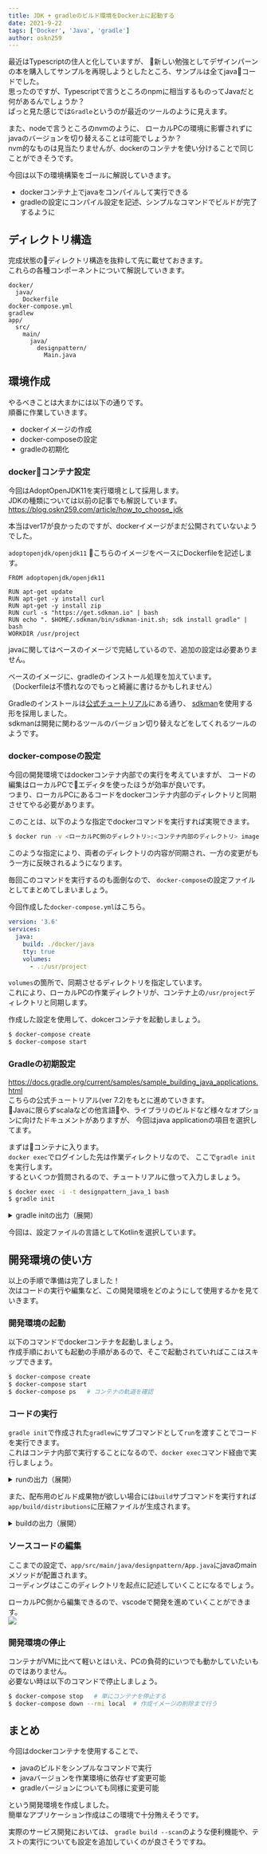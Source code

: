 ```yaml
---
title: JDK + gradleのビルド環境をDocker上に起動する
date: 2021-9-22
tags: ['Docker', 'Java', 'gradle']
author: oskn259
---
```


最近はTypescriptの住人と化していますが、
新しい勉強としてデザインパーンの本を購入してサンプルを再現しようとしたところ、サンプルは全てjavaコードでした。  
思ったのですが、Typescriptで言うところのnpmに相当するものってJavaだと何があるんでしょうか？  
ぱっと見た感じでは`Gradle`というのが最近のツールのように見えます。  

また、nodeで言うところのnvmのように、
ローカルPCの環境に影響されずにjavaのバージョンを切り替えることは可能でしょうか？  
nvm的なものは見当たりませんが、dockerのコンテナを使い分けることで同じことができそうです。  

今回は以下の環境構築をゴールに解説していきます。  

* dockerコンテナ上でjavaをコンパイルして実行できる
* gradleの設定にコンパイル設定を記述、シンプルなコマンドでビルドが完了するように



## ディレクトリ構造
完成状態のディレクトリ構造を抜粋して先に載せておきます。  
これらの各種コンポーネントについて解説していきます。  

```
docker/
  java/
    Dockerfile
docker-compose.yml
gradlew
app/
  src/
    main/
      java/
        designpattern/
          Main.java
```



## 環境作成
やるべきことは大まかには以下の通りです。  
順番に作業していきます。  

* dockerイメージの作成
* docker-composeの設定
* gradleの初期化



### dockerコンテナ設定
今回はAdoptOpenJDK11を実行環境として採用します。  
JDKの種類については以前の記事でも解説しています。  
https://blog.oskn259.com/article/how_to_choose_jdk

本当はver17が良かったのですが、dockerイメージがまだ公開されていないようでした。  

`adoptopenjdk/openjdk11` こちらのイメージをベースにDockerfileを記述します。  

```Dockerfile:Dockerfile
FROM adoptopenjdk/openjdk11

RUN apt-get update
RUN apt-get -y install curl
RUN apt-get -y install zip
RUN curl -s "https://get.sdkman.io" | bash
RUN echo ". $HOME/.sdkman/bin/sdkman-init.sh; sdk install gradle" | bash
WORKDIR /usr/project
```

javaに関してはベースのイメージで完結しているので、追加の設定は必要ありません。  

ベースのイメージに、gradleのインストール処理を加えています。  
（Dockerfileは不慣れなのでもっと綺麗に書けるかもしれません）  

Gradleのインストールは[公式チュートリアル](https://gradle.org/install/)にある通り、
[sdkman](https://sdkman.io/)を使用する形を採用しました。  
sdkmanは開発に関わるツールのバージョン切り替えなどをしてくれるツールのようです。  



### docker-composeの設定
今回の開発環境ではdockerコンテナ内部での実行を考えていますが、
コードの編集はローカルPCでエディタを使ったほうが効率が良いです。  
つまり、ローカルPCにあるコードをdockerコンテナ内部のディレクトリと同期させてやる必要があります。  

このことは、以下のような指定でdockerコマンドを実行すれば実現できます。  

```bash
$ docker run -v <ローカルPC側のディレクトリ>:<コンテナ内部のディレクトリ> image-name /bin/bash
```

このような指定により、両者のディレクトリの内容が同期され、一方の変更がもう一方に反映されるようになります。  

毎回このコマンドを実行するのも面倒なので、
`docker-compose`の設定ファイルとしてまとめてしまいましょう。  

今回作成した`docker-compose.yml`はこちら。  

```yaml:docker-compose.yml
version: '3.6'
services:
  java:
    build: ./docker/java
    tty: true
    volumes:
      - .:/usr/project
```

`volumes`の箇所で、同期させるディレクトリを指定しています。  
これにより、ローカルPCの作業ディレクトリが、コンテナ上の`/usr/project`ディレクトリと同期します。  

作成した設定を使用して、dokcerコンテナを起動しましょう。  

```bash
$ docker-compose create
$ docker-compose start
```



### Gradleの初期設定
https://docs.gradle.org/current/samples/sample_building_java_applications.html  
こちらの公式チュートリアル(ver 7.2)をもとに進めていきます。  
Javaに限らずscalaなどの他言語や、ライブラリのビルドなど様々なオプションに向けたドキュメントがありますが、
今回はjava applicationの項目を選択してます。  

まずはコンテナに入ります。  
`docker exec`でログインした先は作業ディレクトリなので、
ここで`gradle init`を実行します。  
するといくつか質問されるので、チュートリアルに倣って入力しましょう。  

```bash
$ docker exec -i -t designpattern_java_1 bash
$ gradle init
```

<details>
<summary>gradle initの出力（展開）</summary>

```
root@b4abb718cdc0:/usr/project# gradle init

Select type of project to generate:
  1: basic
  2: application
  3: library
  4: Gradle plugin
Enter selection (default: basic) [1..4] 2

Select implementation language:
  1: C++
  2: Groovy
  3: Java
  4: Kotlin
  5: Scala
  6: Swift
Enter selection (default: Java) [1..6] 3

Split functionality across multiple subprojects?:
  1: no - only one application project
  2: yes - application and library projects
Enter selection (default: no - only one application project) [1..2] 1

Select build script DSL:
  1: Groovy
  2: Kotlin
Enter selection (default: Groovy) [1..2] 2

Select test framework:
  1: JUnit 4
  2: TestNG
  3: Spock
  4: JUnit Jupiter
Enter selection (default: JUnit Jupiter) [1..4] 

Project name (default: project): designpattern
Source package (default: designpattern): 

> Task :init
Get more help with your project: https://docs.gradle.org/7.2/samples/sample_building_java_applications.html

BUILD SUCCESSFUL in 17s
```
</details>

今回は、設定ファイルの言語としてKotlinを選択しています。  



## 開発環境の使い方
以上の手順で準備は完了しました！  
次はコードの実行や編集など、この開発環境をどのようにして使用するかを見ていきます。  



### 開発環境の起動
以下のコマンドでdockerコンテナを起動しましょう。  
作成手順においても起動の手順があるので、そこで起動されていればここはスキップできます。  
```bash
$ docker-compose create
$ docker-compose start
$ docker-compose ps   # コンテナの軌道を確認
```



### コードの実行
`gradle init`で作成された`gradlew`にサブコマンドとして`run`を渡すことでコードを実行できます。  
これはコンテナ内部で実行することになるので、`docker exec`コマンド経由で実行しましょう。  

<details>
<summary>runの出力（展開）</summary>

初期状態では単に`Hello World!`と表示するコードが生成されますが、正しく動いていることが確認できます。  

```
oskn259@localpc$ docker exec -i -t designpattern_java_1 ./gradlew run 
Downloading https://services.gradle.org/distributions/gradle-7.2-bin.zip
..........10%...........20%...........30%...........40%...........50%...........60%...........70%...........80%...........90%...........100%

> Task :app:run
Hello World!

BUILD SUCCESSFUL in 1m 22s
2 actionable tasks: 2 executed
```
</details>

また、配布用のビルド成果物が欲しい場合には`build`サブコマンドを実行すれば
`app/build/distributions`に圧縮ファイルが生成されます。  

<details>
<summary>buildの出力（展開）</summary>

```
oskn259@localpc$ docker exec -i -t designpattern_java_1 ./gradlew build

BUILD SUCCESSFUL in 14s
7 actionable tasks: 6 executed, 1 up-to-date


oskn259@localpc$ ls app/build/distributions 
app.tar app.zip
```
</details>



### ソースコードの編集
ここまでの設定で、`app/src/main/java/designpattern/App.java`にjavaのmainメソッドが配置されます。  
コーディングはここのディレクトリを起点に記述していくことになるでしょう。  

ローカルPC側から編集できるので、vscodeで開発を進めていくことができます。  
<img src="vscode_edit.png">  



### 開発環境の停止
コンテナがVMに比べて軽いとはいえ、PCの負荷的にいつでも動かしていたいものではありません。  
必要ない時は以下のコマンドで停止しましょう。  

```bash
$ docker-compose stop   # 単にコンテナを停止する
$ docker-compose down --rmi local  # 作成イメージの削除まで行う
```



## まとめ
今回はdockerコンテナを使用することで、

* javaのビルドをシンプルなコマンドで実行
* javaバージョンを作業環境に依存せず変更可能
* gradleバージョンについても同様に変更可能

という開発環境を作成しました。  
簡単なアプリケーション作成はこの環境で十分賄えそうです。  

実際のサービス開発においては、
`gradle build --scan`のような便利機能や、テストの実行についても設定を追加していくのが良さそうですね。  
